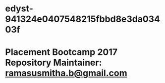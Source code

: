 # edyst-941324e0407548215fbbd8e3da03403f
# Placement Bootcamp 2017 Repository Maintainer: ramasusmitha.b@gmail.com
